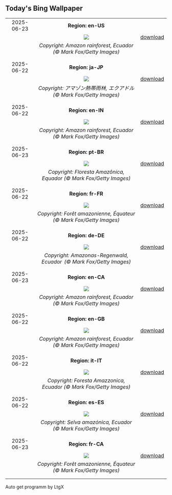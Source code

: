 ## Today's Bing Wallpaper
|      |      |      |
| :----: | :----: | :----: |
|2025-06-23|**Region: en-US**||
||![](https://www.bing.com/th?id=OHR.AmazonEcuador_EN-US2195278379_UHD.jpg&pid=hp&w=1152&h=648&rs=1&c=4)| [download](https://www.bing.com/th?id=OHR.AmazonEcuador_EN-US2195278379_UHD.jpg)|
||*Copyright: Amazon rainforest, Ecuador (© Mark Fox/Getty Images)*
||
|||
|2025-06-22|**Region: ja-JP**||
||![](https://www.bing.com/th?id=OHR.AmazonEcuador_JA-JP9558319744_UHD.jpg&pid=hp&w=1152&h=648&rs=1&c=4)| [download](https://www.bing.com/th?id=OHR.AmazonEcuador_JA-JP9558319744_UHD.jpg)|
||*Copyright: アマゾン熱帯雨林, エクアドル (© Mark Fox/Getty Images)*
||
|||
|2025-06-22|**Region: en-IN**||
||![](https://www.bing.com/th?id=OHR.AmazonEcuador_EN-IN0140083237_UHD.jpg&pid=hp&w=1152&h=648&rs=1&c=4)| [download](https://www.bing.com/th?id=OHR.AmazonEcuador_EN-IN0140083237_UHD.jpg)|
||*Copyright: Amazon rainforest, Ecuador (© Mark Fox/Getty Images)*
||
|||
|2025-06-23|**Region: pt-BR**||
||![](https://www.bing.com/th?id=OHR.AmazonEcuador_PT-BR8954239087_UHD.jpg&pid=hp&w=1152&h=648&rs=1&c=4)| [download](https://www.bing.com/th?id=OHR.AmazonEcuador_PT-BR8954239087_UHD.jpg)|
||*Copyright: Floresta Amazônica, Equador (© Mark Fox/Getty Images)*
||
|||
|2025-06-22|**Region: fr-FR**||
||![](https://www.bing.com/th?id=OHR.AmazonEcuador_FR-FR0161902785_UHD.jpg&pid=hp&w=1152&h=648&rs=1&c=4)| [download](https://www.bing.com/th?id=OHR.AmazonEcuador_FR-FR0161902785_UHD.jpg)|
||*Copyright: Forêt amazonienne, Équateur (© Mark Fox/Getty Images)*
||
|||
|2025-06-22|**Region: de-DE**||
||![](https://www.bing.com/th?id=OHR.AmazonEcuador_DE-DE0206747669_UHD.jpg&pid=hp&w=1152&h=648&rs=1&c=4)| [download](https://www.bing.com/th?id=OHR.AmazonEcuador_DE-DE0206747669_UHD.jpg)|
||*Copyright: Amazonas-Regenwald, Ecuador  (© Mark Fox/Getty Images)*
||
|||
|2025-06-23|**Region: en-CA**||
||![](https://www.bing.com/th?id=OHR.AmazonEcuador_EN-CA0127990523_UHD.jpg&pid=hp&w=1152&h=648&rs=1&c=4)| [download](https://www.bing.com/th?id=OHR.AmazonEcuador_EN-CA0127990523_UHD.jpg)|
||*Copyright: Amazon rainforest, Ecuador (© Mark Fox/Getty Images)*
||
|||
|2025-06-22|**Region: en-GB**||
||![](https://www.bing.com/th?id=OHR.AmazonEcuador_EN-GB9331182171_UHD.jpg&pid=hp&w=1152&h=648&rs=1&c=4)| [download](https://www.bing.com/th?id=OHR.AmazonEcuador_EN-GB9331182171_UHD.jpg)|
||*Copyright: Amazon rainforest, Ecuador (© Mark Fox/Getty Images)*
||
|||
|2025-06-22|**Region: it-IT**||
||![](https://www.bing.com/th?id=OHR.AmazonEcuador_IT-IT6428077520_UHD.jpg&pid=hp&w=1152&h=648&rs=1&c=4)| [download](https://www.bing.com/th?id=OHR.AmazonEcuador_IT-IT6428077520_UHD.jpg)|
||*Copyright: Foresta Amazzonica, Ecuador (© Mark Fox/Getty Images)*
||
|||
|2025-06-22|**Region: es-ES**||
||![](https://www.bing.com/th?id=OHR.AmazonEcuador_ES-ES0820958985_UHD.jpg&pid=hp&w=1152&h=648&rs=1&c=4)| [download](https://www.bing.com/th?id=OHR.AmazonEcuador_ES-ES0820958985_UHD.jpg)|
||*Copyright: Selva amazónica, Ecuador (© Mark Fox/Getty Images)*
||
|||
|2025-06-23|**Region: fr-CA**||
||![](https://www.bing.com/th?id=OHR.AmazonEcuador_FR-CA0323191922_UHD.jpg&pid=hp&w=1152&h=648&rs=1&c=4)| [download](https://www.bing.com/th?id=OHR.AmazonEcuador_FR-CA0323191922_UHD.jpg)|
||*Copyright: Forêt amazonienne, Équateur (© Mark Fox/Getty Images)*
||
|||

Auto get programm by LtgX
